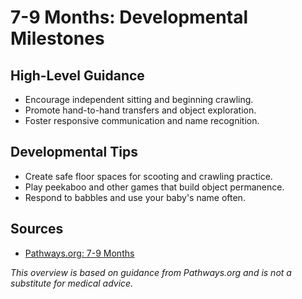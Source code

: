 # 7-9 Months: Developmental Milestones

## High-Level Guidance
- Encourage independent sitting and beginning crawling.
- Promote hand-to-hand transfers and object exploration.
- Foster responsive communication and name recognition.

## Developmental Tips
- Create safe floor spaces for scooting and crawling practice.
- Play peekaboo and other games that build object permanence.
- Respond to babbles and use your baby's name often.

## Sources
- [Pathways.org: 7-9 Months](https://pathways.org/baby-development/7-9-months/)

*This overview is based on guidance from Pathways.org and is not a substitute for medical advice.*
